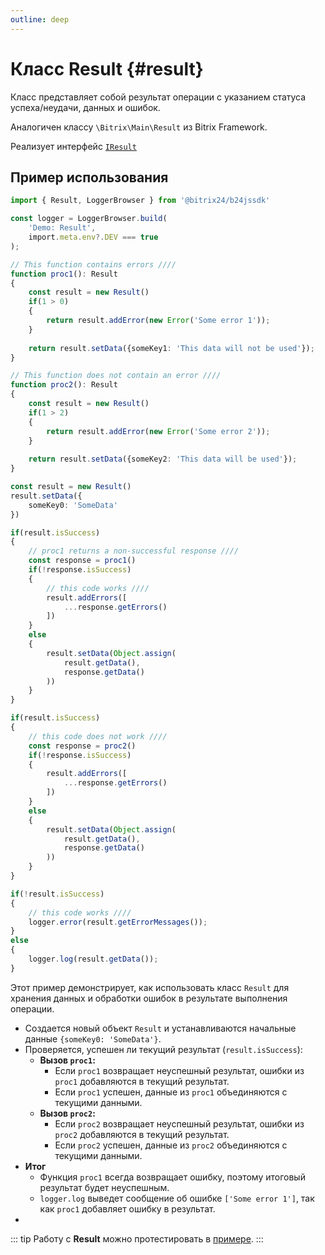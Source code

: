```yaml
---
outline: deep
---
```

# Класс Result {#result}
Класс представляет собой результат операции с указанием статуса успеха/неудачи, данных и ошибок.

Аналогичен классу `\Bitrix\Main\Result` из Bitrix Framework.

Реализует интерфейс [`IResult`](types-interface-iresult)

## Пример использования

```ts
import { Result, LoggerBrowser } from '@bitrix24/b24jssdk'

const logger = LoggerBrowser.build(
	'Demo: Result',
	import.meta.env?.DEV === true
);

// This function contains errors ////
function proc1(): Result
{
	const result = new Result()
	if(1 > 0)
	{
		return result.addError(new Error('Some error 1'));
	}
	
	return result.setData({someKey1: 'This data will not be used'});
}

// This function does not contain an error ////
function proc2(): Result
{
	const result = new Result()
	if(1 > 2)
	{
		return result.addError(new Error('Some error 2'));
	}
	
	return result.setData({someKey2: 'This data will be used'});
}

const result = new Result()
result.setData({
	someKey0: 'SomeData'
})

if(result.isSuccess)
{
	// proc1 returns a non-successful response ////
	const response = proc1()
	if(!response.isSuccess)
	{
		// this code works ////
		result.addErrors([
			...response.getErrors()
		])
	}
	else
	{
		result.setData(Object.assign(
			result.getData(),
			response.getData()
		))
	}
}

if(result.isSuccess)
{
	// this code does not work ////
	const response = proc2()
	if(!response.isSuccess)
	{
		result.addErrors([
			...response.getErrors()
		])
	}
	else
	{
		result.setData(Object.assign(
			result.getData(),
			response.getData()
		))
	}
}

if(!result.isSuccess)
{
	// this code works ////
	logger.error(result.getErrorMessages());
}
else
{
	logger.log(result.getData());
}
```

Этот пример демонстрирует, как использовать класс `Result` для хранения данных и обработки ошибок в результате выполнения операции.

- Создается новый объект `Result` и устанавливаются начальные данные `{someKey0: 'SomeData'}`.
- Проверяется, успешен ли текущий результат (`result.isSuccess`):
	- **Вызов `proc1`:**
      - Если `proc1` возвращает неуспешный результат, ошибки из `proc1` добавляются в текущий результат.
      - Если `proc1` успешен, данные из `proc1` объединяются с текущими данными.
	- **Вызов `proc2`:**
      - Если `proc2` возвращает неуспешный результат, ошибки из `proc2` добавляются в текущий результат.
      - Если `proc2` успешен, данные из `proc2` объединяются с текущими данными.
- **Итог**
  - Функция `proc1` всегда возвращает ошибку, поэтому итоговый результат будет неуспешным.
  - `logger.log` выведет сообщение об ошибке `['Some error 1']`, так как `proc1` добавляет ошибку в результат.
- 

::: tip
Работу с **Result** можно протестировать в [примере](https://github.com/bitrix24/b24sdk-examples/blob/main/js/02-nuxt-hook/pages/core/use-result.client.vue).
:::
